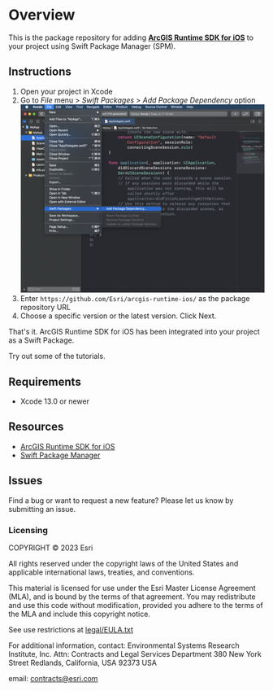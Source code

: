 # Overview

This is the package repository for adding __[ArcGIS Runtime SDK for iOS](https://developers.arcgis.com/ios/)__ to your project using Swift Package Manager (SPM).

## Instructions
1. Open your project in Xcode
2. Go to _File_ menu > _Swift Packages_ > _Add Package Dependency_ option
   ![xcode](./xcode.png)
3. Enter `https://github.com/Esri/arcgis-runtime-ios/` as the package repository URL
4. Choose a specific version or the latest version. Click Next.

That's it. ArcGIS Runtime SDK for iOS has been integrated into your project as a Swift Package. 

Try out some of the tutorials.

## Requirements
- Xcode 13.0 or newer

## Resources
- [ArcGIS Runtime SDK for iOS](https://developers.arcgis.com/ios/)
- [Swift Package Manager](https://swift.org/package-manager/)

## Issues
Find a bug or want to request a new feature? Please let us know by submitting an issue.

### Licensing
COPYRIGHT © 2023 Esri

All rights reserved under the copyright laws of the United States and applicable international laws, treaties, and conventions.

This material is licensed for use under the Esri Master License Agreement (MLA), and is bound by the terms of that agreement. You may redistribute and use this code without modification, provided you adhere to the terms of the MLA and include this copyright notice.

See use restrictions at [legal/EULA.txt](Legal/EULA.txt)

For additional information, contact: Environmental Systems Research Institute, Inc. Attn: Contracts and Legal Services Department 380 New York Street Redlands, California, USA 92373 USA

email: contracts@esri.com
